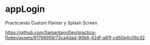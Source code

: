 # appLogin

Practicando Custom Painter y Splash Screen



https://github.com/SamaritanoDev/practica-flutter/assets/91768959/73ca4dad-90b6-42df-a81f-cd50e4c06c32

